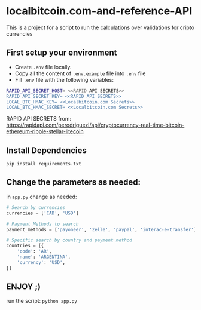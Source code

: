 # localbitcoin.com-and-reference-API
This is a project for a script to run the calculations over validations for cripto currencies

## First setup your environment
- Create `.env` file locally.
- Copy all the content of `.env.example` file into `.env` file
- Fill `.env` file with the following variables:
```bash
RAPID_API_SECRET_HOST= <<RAPID API SECRETS>>
RAPID_API_SECRET_KEY= <<RAPID API SECRETS>>
LOCAL_BTC_HMAC_KEY= <<Localbitcoin.com Secrets>>
LOCAL_BTC_HMAC_SECRET= <<Localbitcoin.com Secrets>>
```

RAPID API SECRETS from: 
https://rapidapi.com/perodriguezl/api/cryptocurrency-real-time-bitcoin-ethereum-ripple-stellar-litecoin


## Install Dependencies

`pip install requirements.txt`

## Change the parameters as needed:

in `app.py` change as needed:

```python
# Search by currencies
currencies = ['CAD', 'USD']

# Payment Methods to search
payment_methods = ['payoneer', 'zelle', 'paypal', 'interac-e-transfer']

# Specific search by country and payment method
countries = [{
    'code': 'AR',
    'name': 'ARGENTINA',
    'currency': 'USD',
}]
```

## ENJOY ;)

run the script: `python app.py`